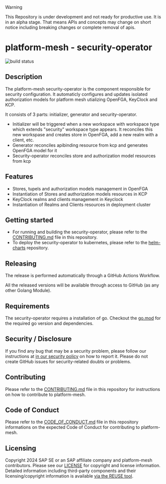 > [!WARNING]
> This Repository is under development and not ready for productive use. It is in an alpha stage. That means APIs and concepts may change on short notice including breaking changes or complete removal of apis.

# platform-mesh - security-operator
![build status](https://github.com/platform-mesh/security-operator/actions/workflows/pipeline.yaml/badge.svg)

## Description
The platform-mesh security-operator is the component responsible for security configuration. It automaticly configures and updates isolated authorization models for platform mesh utializing OpenFGA, KeyClock and KCP.

It consists of 3 parts: initializer, generator and security-operator.
- Initializer will be triggered when a new workspace with workspace type which extends "security" workspace type appears. It reconciles this new workspase and creates store in OpenFGA, add a new realm with a client, etc.
- Generator reconciles apibinding resource from kcp and generates OpenFGA model for it
- Security-operator reconciles store and authorization model resources from kcp


## Features
- Stores, tupels and authorization models management in OpenFGA
- Instantiation of Stores and authorization models resources in KCP
- KeyClock realms and clients management in Keyclock
- Instantiation of Realms and Clients resources in deployment cluster

## Getting started

- For running and building the security-operator, please refer to the [CONTRIBUTING.md](CONTRIBUTING.md) file in this repository.
- To deploy the security-operator to kubernetes, please refer to the [helm-charts](https://github.com/platform-mesh/helm-charts) repository. 

## Releasing

The release is performed automatically through a GitHub Actions Workflow.

All the released versions will be available through access to GitHub (as any other Golang Module).

## Requirements

The security-operator requires a installation of go. Checkout the [go.mod](go.mod) for the required go version and dependencies.

## Security / Disclosure
If you find any bug that may be a security problem, please follow our instructions at [in our security policy](https://github.com/platform-mesh/extension-manager-operator/security/policy) on how to report it. Please do not create GitHub issues for security-related doubts or problems.

## Contributing

Please refer to the [CONTRIBUTING.md](CONTRIBUTING.md) file in this repository for instructions on how to contribute to platform-mesh.

## Code of Conduct

Please refer to the [CODE_OF_CONDUCT.md](CODE_OF_CONDUCT.md) file in this repository informations on the expected Code of Conduct for contributing to platform-mesh.

## Licensing

Copyright 2024 SAP SE or an SAP affiliate company and platform-mesh contributors. Please see our [LICENSE](LICENSE) for copyright and license information. Detailed information including third-party components and their licensing/copyright information is available [via the REUSE tool](https://api.reuse.software/info/github.com/platform-mesh/security-operator).

